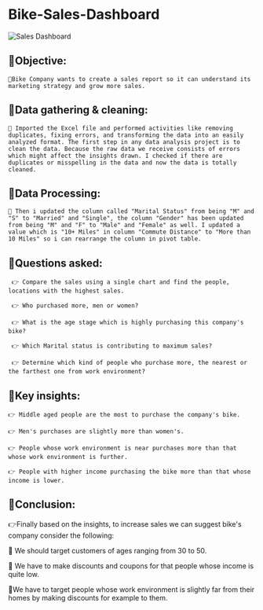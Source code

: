 # Bike-Sales-Dashboard
![Sales Dashboard](https://github.com/Mahmoud123Atef/Bike-Sales-Dashboard/assets/108003960/423dfc98-5058-4181-a48f-8903a5a48357)

## 🎯Objective:

    🌟Bike Company wants to create a sales report so it can understand its marketing strategy and grow more sales.

## 🎯Data gathering & cleaning:

    🌟 Imported the Excel file and performed activities like removing duplicates, fixing errors, and transforming the data into an easily analyzed format. The first step in any data analysis project is to clean the data. Because the raw data we receive consists of errors which might affect the insights drawn. I checked if there are duplicates or misspelling in the data and now the data is totally cleaned.



## 🎯Data Processing:

    🌟 Then i updated the column called "Marital Status" from being "M" and "S" to "Married" and "Single", the column "Gender" has been updated from being "M" and "F" to "Male" and "Female" as well. I updated a value which is "10+ Miles" in column "Commute Distance" to "More than 10 Miles" so i can rearrange the column in pivot table.



## 🎯Questions asked:

     👉 Compare the sales using a single chart and find the people, locations with the highest sales.

     👉 Who purchased more, men or women?

     👉 What is the age stage which is highly purchasing this company's bike?

     👉 Which Marital status is contributing to maximum sales?

     👉 Determine which kind of people who purchase more, the nearest or the farthest one from work environment?



## 🎯Key insights:

    👉 Middle aged people are the most to purchase the company's bike.

    👉 Men's purchases are slightly more than women's.

    👉 People whose work environment is near purchases more than that whose work environment is further.

    👉 People with higher income purchasing the bike more than that whose income is lower.



## 🎯Conclusion:

  👉Finally based on the insights, to increase sales we can suggest bike's company consider the following:

  💊 We should target customers of ages ranging from 30 to 50.

  💊 We have to make discounts and coupons for that people whose income is quite low.

  💊We have to target people whose work environment is slightly far from their homes by making discounts for example to them.
